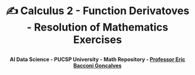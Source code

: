 
<br>



<br>

# <p align="center"> ✍️ Calculus 2 - Function Derivatoves - Resolution of Mathematics Exercises

#### <p align="center"> AI Data Science - PUCSP University - Math Repository - [Professor Eric Bacconi Gonçalves](https://www.linkedin.com/in/eric-bacconi-423137/)




